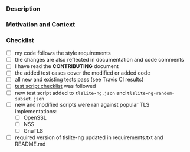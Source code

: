 <!-- Provide a general summary of your proposed changes in the Title field above -->

<!-- See CONTRIBUTING.md file for test environment setup -->

### Description
<!-- Describe your changes in detail below -->

### Motivation and Context
<!-- Describe why the change is introduced, if it solves an issue add "fixes #1"
with a correct number -->

### Checklist
<!-- go over following points. check them with an `x` if they do apply,
if you're unsure about any of those items, just ask in comment to PR -->

- [ ] my code follows the style requirements
- [ ] the changes are also reflected in documentation and code comments
- [ ] I have read the **CONTRIBUTING** document
- [ ] the added test cases cover the modified or added code
- [ ] all new and existing tests pass (see Travis CI results)
- [ ] [test script checklist](https://github.com/tomato42/tlsfuzzer/wiki/Test-script-checklist) was followed
- [ ] new test script added to `tlslite-ng.json` and `tlslite-ng-random-subset.json`
- [ ] new and modified scripts were ran against popular TLS implementations:
  - [ ] OpenSSL
  - [ ] NSS
  - [ ] GnuTLS
- [ ] required version of tlslite-ng updated in requirements.txt and README.md
